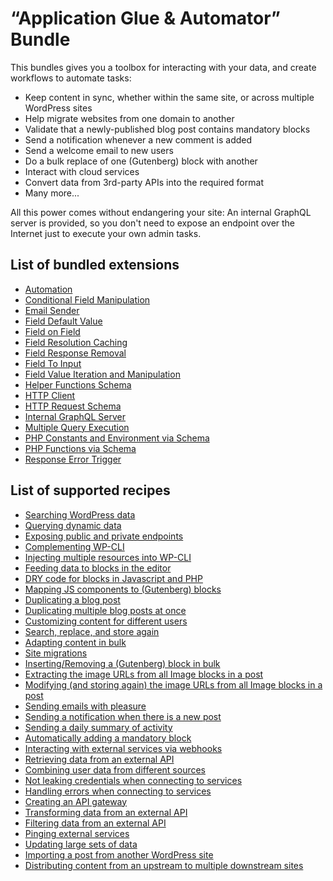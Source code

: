 # “Application Glue & Automator” Bundle

This bundles gives you a toolbox for interacting with your data, and create workflows to automate tasks:

- Keep content in sync, whether within the same site, or across multiple WordPress sites
- Help migrate websites from one domain to another
- Validate that a newly-published blog post contains mandatory blocks
- Send a notification whenever a new comment is added
- Send a welcome email to new users
- Do a bulk replace of one (Gutenberg) block with another
- Interact with cloud services
- Convert data from 3rd-party APIs into the required format
- Many more...

All this power comes without endangering your site: An internal GraphQL server is provided, so you don't need to expose an endpoint over the Internet just to execute your own admin tasks.

## List of bundled extensions

- [Automation](../../../../../extensions/automation/docs/modules/automation/en.md)
- [Conditional Field Manipulation](../../../../../extensions/conditional-field-manipulation/docs/modules/conditional-field-manipulation/en.md)
- [Email Sender](../../../../../extensions/email-sender/docs/modules/email-sender/en.md)
- [Field Default Value](../../../../../extensions/field-default-value/docs/modules/field-default-value/en.md)
- [Field on Field](../../../../../extensions/field-on-field/docs/modules/field-on-field/en.md)
- [Field Resolution Caching](../../../../../extensions/field-resolution-caching/docs/modules/field-resolution-caching/en.md)
- [Field Response Removal](../../../../../extensions/field-response-removal/docs/modules/field-response-removal/en.md)
- [Field To Input](../../../../../extensions/field-to-input/docs/modules/field-to-input/en.md)
- [Field Value Iteration and Manipulation](../../../../../extensions/field-value-iteration-and-manipulation/docs/modules/field-value-iteration-and-manipulation/en.md)
- [Helper Functions Schema](../../../../../extensions/helper-function-collection/docs/modules/helper-function-collection/en.md)
- [HTTP Client](../../../../../extensions/http-client/docs/modules/http-client/en.md)
- [HTTP Request Schema](../../../../../extensions/http-request-via-schema/docs/modules/http-request-via-schema/en.md)
- [Internal GraphQL Server](../../../../../extensions/internal-graphql-server/docs/modules/internal-graphql-server/en.md)
- [Multiple Query Execution](../../../../../extensions/multiple-query-execution/docs/modules/multiple-query-execution/en.md)
- [PHP Constants and Environment via Schema](../../../../../extensions/php-constants-and-environment-variables-via-schema/docs/modules/php-constants-and-environment-variables-via-schema/en.md)
- [PHP Functions via Schema](../../../../../extensions/php-functions-via-schema/docs/modules/php-functions-via-schema/en.md)
- [Response Error Trigger](../../../../../extensions/response-error-trigger/docs/modules/response-error-trigger/en.md)

## List of supported recipes

- [Searching WordPress data](../../../../../docs/recipes/searching-wordpress-data/en.md)
- [Querying dynamic data](../../../../../docs/recipes/querying-dynamic-data/en.md)
- [Exposing public and private endpoints](../../../../../docs/recipes/exposing-public-and-private-endpoints/en.md)
- [Complementing WP-CLI](../../../../../docs/recipes/complementing-wp-cli/en.md)
- [Injecting multiple resources into WP-CLI](../../../../../docs/recipes/injecting-multiple-resources-into-wp-cli/en.md)
- [Feeding data to blocks in the editor](../../../../../docs/recipes/feeding-data-to-blocks-in-the-editor/en.md)
- [DRY code for blocks in Javascript and PHP](../../../../../docs/recipes/dry-code-for-blocks-in-javascript-and-php/en.md)
- [Mapping JS components to (Gutenberg) blocks](../../../../../docs/recipes/mapping-js-components-to-gutenberg-blocks/en.md)
- [Duplicating a blog post](../../../../../docs/recipes/duplicating-a-blog-post/en.md)
- [Duplicating multiple blog posts at once](../../../../../docs/recipes/duplicating-multiple-blog-posts-at-once/en.md)
- [Customizing content for different users](../../../../../docs/recipes/customizing-content-for-different-users/en.md)
- [Search, replace, and store again](../../../../../docs/recipes/search-replace-and-store-again/en.md)
- [Adapting content in bulk](../../../../../docs/recipes/adapting-content-in-bulk/en.md)
- [Site migrations](../../../../../docs/recipes/site-migrations/en.md)
- [Inserting/Removing a (Gutenberg) block in bulk](../../../../../docs/recipes/inserting-removing-a-gutenberg-block-in-bulk/en.md)
- [Extracting the image URLs from all Image blocks in a post](../../../../../docs/recipes/extracting-the-image-urls-from-all-image-blocks-in-a-post/en.md)
- [Modifying (and storing again) the image URLs from all Image blocks in a post](../../../../../docs/recipes/modifying-and-storing-again-the-image-urls-from-all-image-blocks-in-a-post/en.md)
- [Sending emails with pleasure](../../../../../docs/recipes/sending-emails-with-pleasure/en.md)
- [Sending a notification when there is a new post](../../../../../docs/recipes/sending-a-notification-when-there-is-a-new-post/en.md)
- [Sending a daily summary of activity](../../../../../docs/recipes/sending-a-daily-summary-of-activity/en.md)
- [Automatically adding a mandatory block](../../../../../docs/recipes/automatically-adding-a-mandatory-block/en.md)
- [Interacting with external services via webhooks](../../../../../docs/recipes/interacting-with-external-services-via-webhooks/en.md)
- [Retrieving data from an external API](../../../../../docs/recipes/retrieving-data-from-an-external-api/en.md)
- [Combining user data from different sources](../../../../../docs/recipes/combining-user-data-from-different-sources/en.md)
- [Not leaking credentials when connecting to services](../../../../../docs/recipes/not-leaking-credentials-when-connecting-to-services/en.md)
- [Handling errors when connecting to services](../../../../../docs/recipes/handling-errors-when-connecting-to-services/en.md)
- [Creating an API gateway](../../../../../docs/recipes/creating-an-api-gateway/en.md)
- [Transforming data from an external API](../../../../../docs/recipes/transforming-data-from-an-external-api/en.md)
- [Filtering data from an external API](../../../../../docs/recipes/filtering-data-from-an-external-api/en.md)
- [Pinging external services](../../../../../docs/recipes/pinging-external-services/en.md)
- [Updating large sets of data](../../../../../docs/recipes/updating-large-sets-of-data/en.md)
- [Importing a post from another WordPress site](../../../../../docs/recipes/importing-a-post-from-another-wordpress-site/en.md)
- [Distributing content from an upstream to multiple downstream sites](../../../../../docs/recipes/distributing-content-from-an-upstream-to-multiple-downstream-sites/en.md)
